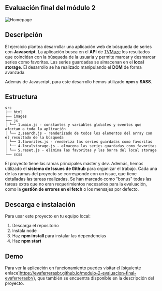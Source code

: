 ## Evaluación final del módulo 2

![Homepage](https://github.com/evaferrerasbr/modulo-2-evaluacion-final-evaferrerasbr/blob/master/src/images/homepage.jpg)

## Descripción

El ejercicio plantea desarrollar una aplicación web de búsqueda de series con **Javascript**. La aplicación busca en el **API** de [TVMaze](https://www.tvmaze.com/api#show-search) los resultados que coincidan con la búsqueda de la usuaria y permite marcar y desmarcar series como favoritas. Las series guardadas se almacenan en el **local storage**. El desarrollo se ha realizado manipulando el **DOM** de forma avanzada.

Además de Javascript, para este desarrollo hemos utilizado **npm** y **SASS**.

## Estructura

```
src
├── html
├── images
├── js
│ └── 1.main.js - constantes y variables globales y eventos que afectan a toda la aplicación
│ └── 2.search.js - renderizado de todos los elementos del array con el resultado de la búsqueda
│ └── 3.favorites.js - renderiza las series guardadas como favoritas
│ └── 4.localstorage.js - almacena las series guardadas como favoritas
│ └── 5.reset.js - elimina las favoritas y las borra del local storage
└── scss

```

El proyecto tiene las ramas principales máster y dev. Además, hemos utilizado el **sistema de Issues de Github** para organizar el trabajo. Cada una de las ramas del proyecto se corresponde con un issue, que tiene detalladas las tareas realizadas. Se han marcado como "bonus" todas las tareas extra que no eran requerimientos necesarios para la evaluación, como la **gestión de errores en el fetch** o los mensajes por defecto.

## Descarga e instalación

Para usar este proyecto en tu equipo local:

1. Descarga el repositorio
2. Instala node
3. Haz **npm install** para instalar las dependencias
4. Haz **npm start**

## Demo

Para ver la aplicación en funcionamiento puedes visitar el [siguiente enlace]https://evaferrerasbr.github.io/modulo-2-evaluacion-final-evaferrerasbr/), que también se encuentra disponible en la descripción del proyecto.
